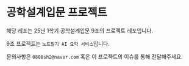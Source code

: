 # 공학설계입문 프로젝트
해당 레포는 25년 1학기 공학설계입문 9조의 프로젝트 레포입니다.

9조 프로젝트는 `노트필기 AI 요약 서비스`입니다.

문의사항은 `0808sh2@naver.com` 혹은 이 프로젝트의 이슈를 통해 전달해주세요. 